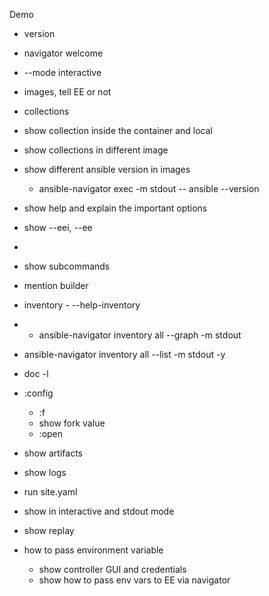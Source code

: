 Demo
- version
- navigator welcome
- --mode interactive
- images, tell EE or not
- collections
- show collection inside the container and local
- show collections in different image
- show different ansible version in images
  - ansible-navigator exec -m stdout -- ansible --version 
- show help and explain the important options
- show --eei, --ee
- 
- show subcommands
- mention builder
- inventory - --help-inventory
- - ansible-navigator inventory all --graph -m stdout
- ansible-navigator inventory all --list -m stdout -y
- doc -l
- :config
  - :f <search>
  - show fork value
  - :open <path to that file>

- show artifacts
- show logs

- run site.yaml
- show in interactive and stdout mode
- show replay
- how to pass environment variable
  - show controller GUI and credentials
  - show how to pass env vars to EE via navigator

